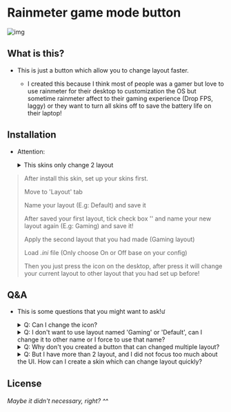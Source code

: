 # Rainmeter game mode button

![img](./img/gamemodebtn.png)

## What is this?

* This is just a button which allow you to change layout faster.

	* I created this because I think most of people was a gamer but love to use rainmeter for their desktop to customization the OS but sometime rainmeter affect to their gaming experience (Drop FPS, laggy) or they want to turn all skins off to save the battery life on their laptop!

## Installation

* Attention:

	<details>
		<summary>This skins only change 2 layout</summary>
			<br>
			Although this skins will create a button allow you to change between layout faster but I created this for gaming only. That also mean it can change 1 layout for one *.ini file (Total 2 files: On and Off).
	</details>

> After install this skin, set up your skins first.
>
> Move to 'Layout' tab
>
> Name your layout (E.g: Default) and save it
>
> After saved your first layout, tick check box '' and name your new layout again (E.g: Gaming) and save it!
>
> Apply the second layout that you had made (Gaming layout)
>
> Load *.ini* file (Only choose On or Off base on your config)
>
> Then you just press the icon on the desktop, after press it will change your current layout to other layout that you had set up before!

## Q&A

* This is some questions that you might want to ask!ư

	<details>
			<summary>Q: Can I change the icon?</summary>
			<br>
			A: You can chang the icon via @Resources folder. Also if you want to change to other layout (Not for gaming), just open the *.ini file and head to 'LeftMouseUpAction' and change the layout to your layout (e.g: Change the 'Gaming' to 'Best layout')
	</details>

	<details>
			<summary>Q: I don't want to use layout named 'Gaming' or 'Default', can I change it to other name or I force to use that name?</summary>
			<br>
			A: You can chang the name of your layout in rainmeter first. Then you can open the .ini file. Head to 'LeftMouseUpAction' and you will see the layout named. ('Gaming' or 'Default' base on your file you open). All you have to do is just rename that layout named you had set!
	</details>

	<details>
			<summary>Q: Why don't you created a button that can changed multiple layout?</summary>
			<br>
			A: Actually, this skins was based from [Sonder](https://github.com/mpurses/Sonder) for the background icon and [Quick change multiple layout using button](https://forum.rainmeter.net/viewtopic.php?t=16838). I can created more but I think it is not necessary because many people only use 1 layout for their skin. Also I think that it's very hard to create a skins which can changed more than 2 layout (I can do it but it's UI problem).
	</details>

	<details>
			<summary>Q: But I have more than 2 layout, and I did not focus too much about the UI. How can I create a skin which can change layout quickly?</summary>
			<br>
			A: You can check [here](https://forum.rainmeter.net/viewtopic.php?t=18937#p102376) if you want!
	</details>

## License

<h6 algin="center">Maybe it didn't necessary, right? ^^</h6>

